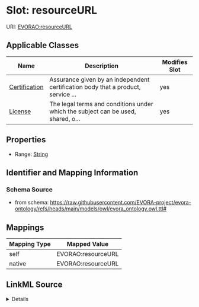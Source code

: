 

# Slot: resourceURL



URI: [EVORAO:resourceURL](https://raw.githubusercontent.com/EVORA-project/evora-ontology/refs/heads/main/models/owl/evora_ontology.owl.ttl#resourceURL)



<!-- no inheritance hierarchy -->





## Applicable Classes

| Name | Description | Modifies Slot |
| --- | --- | --- |
| [Certification](Certification.md) | Assurance given by an independent certification body that a product, service ... |  yes  |
| [License](License.md) | The legal terms and conditions under which the subject can be used, shared, o... |  yes  |







## Properties

* Range: [String](String.md)





## Identifier and Mapping Information







### Schema Source


* from schema: https://raw.githubusercontent.com/EVORA-project/evora-ontology/refs/heads/main/models/owl/evora_ontology.owl.ttl#




## Mappings

| Mapping Type | Mapped Value |
| ---  | ---  |
| self | EVORAO:resourceURL |
| native | EVORAO:resourceURL |




## LinkML Source

<details>
```yaml
name: resourceURL
from_schema: https://raw.githubusercontent.com/EVORA-project/evora-ontology/refs/heads/main/models/owl/evora_ontology.owl.ttl#
rank: 1000
alias: resourceURL
domain_of:
- License
- Certification
range: string

```
</details>